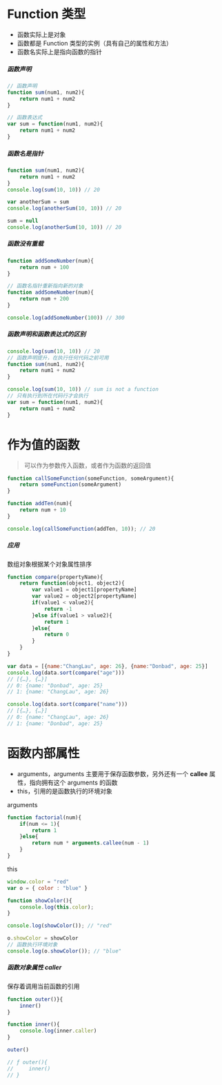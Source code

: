 # Function 类型

- 函数实际上是对象
- 函数都是 Function 类型的实例（具有自己的属性和方法）
- 函数名实际上是指向函数的指针

##### 函数声明

```JavaScript
// 函数声明
function sum(num1, num2){
    return num1 + num2
}

// 函数表达式
var sum = function(num1, num2){
    return num1 + num2
}
```

##### 函数名是指针

```JavaScript
function sum(num1, num2){
    return num1 + num2
}
console.log(sum(10, 10)) // 20

var anotherSum = sum
console.log(anotherSum(10, 10)) // 20

sum = null
console.log(anotherSum(10, 10)) // 20
```

##### 函数没有重载

```JavaScript
function addSomeNumber(num){
    return num + 100
}

// 函数名指针重新指向新的对象
function addSomeNumber(num){
    return num + 200
}

console.log(addSomeNumber(100)) // 300
```

##### 函数声明和函数表达式的区别

```JavaScript
console.log(sum(10, 10)) // 20
// 函数声明提升，在执行任何代码之前可用
function sum(num1, num2){
    return num1 + num2
}

console.log(sum(10, 10)) // sum is not a function
// 只有执行到所在代码行才会执行
var sum = function(num1, num2){
    return num1 + num2
}
```

# 作为值的函数

> 可以作为参数传入函数，或者作为函数的返回值

```JavaScript
function callSomeFunction(someFunction, someArgument){
    return someFunction(someArgument)
}

function addTen(num){
    return num + 10
}

console.log(callSomeFunction(addTen, 10)); // 20
```

##### 应用

数组对象根据某个对象属性排序

```JavaScript
function compare(propertyName){
    return function(object1, object2){
        var value1 = object1[propertyName]
        var value2 = object2[propertyName]
        if(value1 < value2){
            return -1
        }else if(value1 > value2){
            return 1
        }else{
            return 0
        }
    }
}

var data = [{name:"ChangLau", age: 26}, {name:"Donbad", age: 25}]
console.log(data.sort(compare("age")))
// [{…}, {…}]
// 0: {name: "Donbad", age: 25}
// 1: {name: "ChangLau", age: 26}

console.log(data.sort(compare("name")))
// [{…}, {…}]
// 0: {name: "ChangLau", age: 26}
// 1: {name: "Donbad", age: 25}
```

# 函数内部属性

- arguments，arguments 主要用于保存函数参数，另外还有一个 **callee** 属性，指向拥有这个 arguments 的函数
- this，引用的是函数执行的环境对象

arguments

```JavaScript
function factorial(num){
    if(num <= 1){
        return 1
    }else{
        return num * arguments.callee(num - 1)
    }
}
```

this

```JavaScript
window.color = "red"
var o = { color : "blue" }

function showColor(){
    console.log(this.color);
}

console.log(showColor()); // "red"

o.showColor = showColor
// 函数执行环境对象
console.log(o.showColor()); // "blue"
```

##### 函数对象属性 caller

保存着调用当前函数的引用

```JavaScript
function outer()}{
    inner()
}

function inner(){
    console.log(inner.caller)
}

outer()

// ƒ outer(){
//     inner()
// }
```
